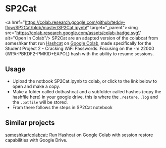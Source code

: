 # SP2Cat
<a href=\"https://colab.research.google.com/github/teddy-flow/SP2Cat/blob/master/SP2Cat.ipynb\" target=\"_parent\"><img src=\"https://colab.research.google.com/assets/colab-badge.svg\" alt=\"Open In Colab\"/></a>
SP2Cat are an adapted version of the colabcat from someshkar that run [Hashcat](https://hashcat.net/) on [Google Colab](https://colab.research.google.com/), made specifically for the Student Project 2 - Cracking WiFi Passwords. Focusing on the -m 22000 (WPA-PBKDF2-PMKID+EAPOL) hash with the ability to resume sessions.


## Usage

* Upload the notbook SP2Cat.ipynb to colab, or click to the link below to open and make a copy.
* Make a folder called dothashcat and a subfolder called hashes (copy the hashfile here)  in your google drive, this is where the <code>.restore</code>, <code>.log</code> and the <code>.potfile</code> will be stored.
* From there follows the steps in SP2Cat notebook 

## Similar projects
[someshkar/colabcat](https://github.com/someshkar/colabcat): Run Hashcat on Google Colab with session restore capabilities with Google Drive.
